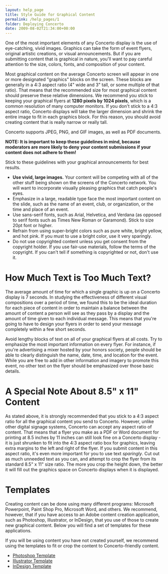 ```yaml
---
layout: help_page
title: Style Guide for Graphical Content
permalink: /help_pages/1
folder: Deploying Concerto
date: 2009-08-02T21:34:00+00:00
---
```


One of the most important elements of any Concerto display is the use of eye-catching, vivid images. Graphics can take the form of event flyers, original artistic creations, or visual announcements. But if you are submitting content that is graphical in nature, you'll want to pay careful attention to the size, colors, fonts, and composition of your content.

Most graphical content on the average Concerto screen will appear in one or more designated "graphics" blocks on the screen. These blocks are generally in a 4:3 aspect ratio (4" wide and 3" tall, or some multiple of that ratio). That means that the recommended size for most graphical content should preserve these relative dimensions. We recommend you stick to keeping your graphical flyers at **1280 pixels by 1024 pixels**, which is a common resolution of many computer monitors. If you don't stick to a 4:3 aspect ratio, Concerto displays will take the larger dimension and shrink the entire image to fit in each graphics block. For this reason, you should avoid creating content that is really narrow or really tall.

Concerto supports JPEG, PNG, and GIF images, as well as PDF documents.

**NOTE: It is important to keep these guidelines in mind, because moderators are more likely to deny your content submissions if your content does not adhere to them!**

Stick to these guidelines with your graphical announcements for best results.

*   **Use vivid, large images.** Your content will be competing with all of the other stuff being shown on the screens of the Concerto network. You will want to incorporate visually pleasing graphics that catch people's eyes.
*   Emphasize in a large, readable type face the most important content on the slide, such as the name of an event, club, or organization, or the time and place of an event.
*   Use sans-serif fonts, such as Arial, Helvetica, and Verdana (as opposed to serif fonts such as Times New Roman or Garamond). Stick to size 20pt font or higher.
*   Refrain from using super-bright colors such as pure white, bright yellow, and hot pink. If you must to use a bright color, use it very sparingly.
*   Do not use copyrighted content unless you get consent from the copyright holder. If you use fair-use materials, follow the terms of the copyright. If you can't tell if something is copyrighted or not, don't use it.

# How Much Text is Too Much Text?

The average amount of time for which a single graphic is up on a Concerto display is 7 seconds. In studying the effectiveness of different visual compositions over a period of time, we found this to be the ideal duration for each piece of content in order to maintain a balance between the amount of content a person will see as they pass by a display and the amount of time given to each individual message. This means that you're going to have to design your flyers in order to send your message completely within a few short seconds.

Avoid lengthy blocks of text on all of your graphical flyers at all costs. Try to emphasize the most important information on every flyer. For instance, if you're advertising a mixer hosted by your honors society, people should be able to clearly distinguish the name, date, time, and location for the event. While you are free to add in other information and imagery to promote this event, no other text on the flyer should be emphasized over those basic details.

# A Special Note About 8.5" x 11" Content

As stated above, it is strongly recommended that you stick to a 4:3 aspect ratio for all the graphical content you send to Concerto. However, unlike other digital signage systems, Concerto can accept any aspect ratio of content. That means that a flyer you make as a PDF or Word document for printing at 8.5 inches by 11 inches can still look fine on a Concerto display - it is just shrunken to fit into the 4:3 aspect ratio box for graphics, leaving extra margins to the left and right of the flyer. If you submit content in this aspect ratio, it's even more important for you to use text _sparingly_. Cut out as much unneeded text as you can, and attempt to crop the flyer from its standard 8.5" x 11" size ratio. The more you crop the height down, the better it will fill out the graphics space on Concerto displays when it is displayed.

# Templates

Creating content can be done using many different programs: Microsoft Powerpoint, Paint Shop Pro, Microsoft Word, and others. We recommend, however, that if you have access to an Adobe content creation application, such as Photoshop, Illustrator, or InDesign, that you use of those to create new graphical content. Below you will find a set of templates for these applications.

If you will be using content you have not created yourself, we recommend using the templates to fit or crop the content to Concerto-friendly content.

*   [Photoshop Template](http://myrpi.org/conctemplates/Concerto_PhotoshopTemplate.psd)
*   [Illustrator Template](http://myrpi.org/conctemplates/Concerto_IllustratorTemplate.ai)
*   [InDesign Template](http://myrpi.org/conctemplates/Concerto_InDesignTemplate.indd)